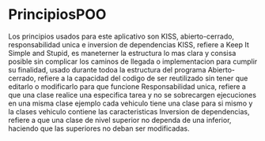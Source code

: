 # PrincipiosPOO


Los principios usados para este aplicativo son KISS, abierto-cerrado, responsabilidad unica e inversion de dependencias
KISS, refiere a Keep It Simple and Stupid, es maneterner la estructura lo mas clara y consisa posible sin complicar los caminos de llegada o implementacion para 
cumplir su finalidad, usado durante todoa la estructura del programa
Abierto-cerrado, refiere a la capacidad del codigo de ser reutilizado sin tener que editarlo o modificarlo para que funcione
Responsabilidad unica, refiere a que una clase realice una especifica tarea y no se sobrecargen ejecuciones en una misma clase
ejemplo cada vehiculo tiene una clase para si mismo y la clases vehiculo contiene las caracteristicas
Inversion de dependencias, refiere a que una clase de nivel superior no dependa de una inferior, haciendo que las superiores no deban ser modificadas.

[paquetes]: paquetes.jpg 
